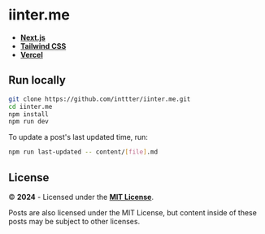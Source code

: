 # iinter.me
    
* [**Next.js**](https://nextjs.org)
* [**Tailwind CSS**](https://tailwindcss.com)
* [**Vercel**](https://vercel.com)


## Run locally

```bash
git clone https://github.com/inttter/iinter.me.git
cd iinter.me
npm install
npm run dev
```

To update a post's last updated time, run:

```bash
npm run last-updated -- content/[file].md
```

## License

© **2024** - Licensed under the [**MIT License**](https://github.com/inttter/iinter.me/blob/master/LICENSE).

Posts are also licensed under the MIT License, but content inside of these posts may be subject to other licenses.